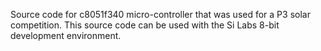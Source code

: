Source code for c8051f340 micro-controller that was used for a P3 solar competition. This source code can be used with the Si Labs 8-bit development environment.